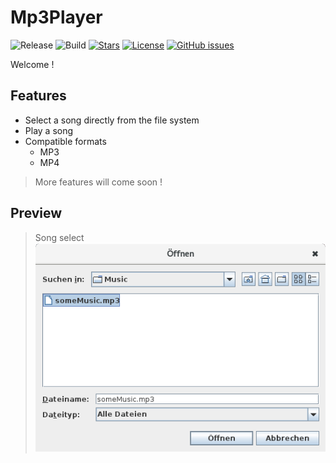 # Mp3Player

![Release](https://img.shields.io/badge/release-v0.1-orange.svg)
![Build](https://img.shields.io/badge/build-passing-orange.svg)
[![Stars](https://img.shields.io/github/stars/NBprojekt/Mp3Player.svg)](https://github.com/NBprojekt/Mp3Player/stargazers)
[![License](https://img.shields.io/badge/license-GPLv3-lightgrey.svg)](https://www.gnu.org/licenses/gpl.html)
[![GitHub issues](https://img.shields.io/github/issues/NBprojekt/Mp3Player.svg)](https://github.com/NBprojekt/Mp3Player/issues)

Welcome !


## Features

+ Select a song directly from the file system 
+ Play a song
+ Compatible formats
	- MP3
	- MP4

> More features will come soon !

## Preview

> Song select
![Select a Song](screenS.png)
